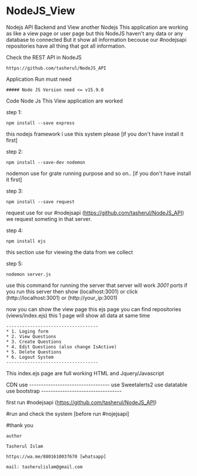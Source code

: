 # NodeJS_View
Nodejs API Backend and View another Nodejs 
This application are working as like a view page or user page but this NodeJS haven't any data or any database to connected But it show all information becouse our #nodejsapi repositories
have all thing that got all information.

Check the REST API in NodeJS

    https://github.com/tasherul/NodeJS_API


Application Run must need

    ##### Node JS Version need <= v15.9.0

Code Node Js This View application are worked

step 1:

    npm install --save express

this nodejs framework i use this system please [if you don't have install it first]

step 2:

    npm install --save-dev nodemon

nodemon use for grate running purpose and so on.. [if you don't have install it first]

step 3:

    npm install --save request

request use for our #nodejsapi (https://github.com/tasherul/NodeJS_API) we request someting in that server.

step 4:

    npm install ejs

this section use for viewing  the data from we collect

step 5:

    nodemon server.js

use this command for running the server that server will work *3001* ports 
if you run this server then show (localhost:3001) or click (http://localhost:3001) or (http://your_ip:3001)

now you can show the view page 
this ejs page you can find repositories (views/index.ejs)
this 1 page will show all data at same time

    -----------------------------------
    * 1. Loging form
    * 2. View Questions
    * 3. Create Questions
    * 4. Edit Questions (also change IsActive)
    * 5. Delete Questions
    * 6. Logout System
    -----------------------------------

This index.ejs page are full working HTML and Jquery/Javascript 

CDN use
    ----------------------------------
    use Sweetalerts2 
    use datatable
    use bootstrap 
    ----------------------------------

first run #nodejsapi (https://github.com/tasherul/NodeJS_API)

#run and check the system [before run #nojejsapi]

#thank you 

    author
    
    Tasherul Islam

    https://wa.me/8801610037670 [whatsapp]

    mail: tasherulislam@gmail.com


